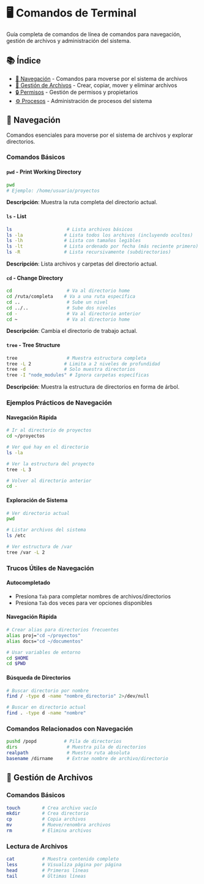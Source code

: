 # 🖥️ Comandos de Terminal

Guía completa de comandos de línea de comandos para navegación, gestión de archivos y administración del sistema.

## 📚 Índice

- [📁 Navegación](#-navegación) - Comandos para moverse por el sistema de archivos
- [📄 Gestión de Archivos](#-gestión-de-archivos) - Crear, copiar, mover y eliminar archivos
- [🔒 Permisos](#-permisos) - Gestión de permisos y propietarios
- [⚙️ Procesos](#️-procesos) - Administración de procesos del sistema

## 📁 Navegación

Comandos esenciales para moverse por el sistema de archivos y explorar directorios.

### Comandos Básicos

#### `pwd` - Print Working Directory
```bash
pwd
# Ejemplo: /home/usuario/proyectos
```
**Descripción**: Muestra la ruta completa del directorio actual.

#### `ls` - List
```bash
ls                    # Lista archivos básicos
ls -la               # Lista todos los archivos (incluyendo ocultos)
ls -lh               # Lista con tamaños legibles
ls -lt               # Lista ordenado por fecha (más reciente primero)
ls -R                # Lista recursivamente (subdirectorios)
```
**Descripción**: Lista archivos y carpetas del directorio actual.

#### `cd` - Change Directory
```bash
cd                    # Va al directorio home
cd /ruta/completa    # Va a una ruta específica
cd ..                 # Sube un nivel
cd ../..              # Sube dos niveles
cd -                  # Va al directorio anterior
cd ~                  # Va al directorio home
```
**Descripción**: Cambia el directorio de trabajo actual.

#### `tree` - Tree Structure
```bash
tree                  # Muestra estructura completa
tree -L 2            # Limita a 2 niveles de profundidad
tree -d              # Solo muestra directorios
tree -I "node_modules" # Ignora carpetas específicas
```
**Descripción**: Muestra la estructura de directorios en forma de árbol.

### Ejemplos Prácticos de Navegación

#### Navegación Rápida
```bash
# Ir al directorio de proyectos
cd ~/proyectos

# Ver qué hay en el directorio
ls -la

# Ver la estructura del proyecto
tree -L 3

# Volver al directorio anterior
cd -
```

#### Exploración de Sistema
```bash
# Ver directorio actual
pwd

# Listar archivos del sistema
ls /etc

# Ver estructura de /var
tree /var -L 2
```

### Trucos Útiles de Navegación

#### Autocompletado
- Presiona `Tab` para completar nombres de archivos/directorios
- Presiona `Tab` dos veces para ver opciones disponibles

#### Navegación Rápida
```bash
# Crear alias para directorios frecuentes
alias proj="cd ~/proyectos"
alias docs="cd ~/documentos"

# Usar variables de entorno
cd $HOME
cd $PWD
```

#### Búsqueda de Directorios
```bash
# Buscar directorio por nombre
find / -type d -name "nombre_directorio" 2>/dev/null

# Buscar en directorio actual
find . -type d -name "nombre"
```

### Comandos Relacionados con Navegación
```bash
pushd /popd          # Pila de directorios
dirs                  # Muestra pila de directorios
realpath              # Muestra ruta absoluta
basename /dirname     # Extrae nombre de archivo/directorio
```

## 📄 Gestión de Archivos

### Comandos Básicos
```bash
touch        # Crea archivo vacío
mkdir        # Crea directorio
cp           # Copia archivos
mv           # Mueve/renombra archivos
rm           # Elimina archivos
```

### Lectura de Archivos
```bash
cat          # Muestra contenido completo
less         # Visualiza página por página
head         # Primeras líneas
tail         # Últimas líneas
```